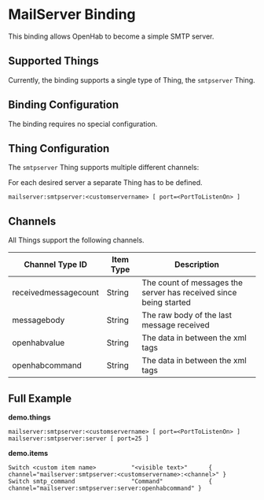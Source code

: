 # MailServer Binding

This binding allows OpenHab to become a simple SMTP server.

## Supported Things

Currently, the binding supports a single type of Thing, the ```smtpserver``` Thing.

## Binding Configuration

The binding requires no special configuration.

## Thing Configuration

The `smtpserver` Thing supports multiple different channels:

For each desired server a separate Thing has to be defined.

```
mailserver:smtpserver:<customservername> [ port=<PortToListenOn> ]
```

## Channels

All Things support the following channels.

| Channel Type ID      | Item Type    | Description  |
|----------------------|--------------|------------------- |
| receivedmessagecount | String       | The count of messages the server has received since being started |
| messagebody          | String       | The raw body of the last message received |
| openhabvalue         | String       | The data in between the <openhabvalue></openhabvalue> xml tags |
| openhabcommand       | String       | The data in between the <openhabcommand></openhabcommand> xml tags |

## Full Example

**demo.things**

```
mailserver:smtpserver:<customservername> [ port=<PortToListenOn> ]
mailserver:smtpserver:server [ port=25 ]
```

**demo.items**

```
Switch <custom item name>          "<visible text>"      { channel="mailserver:smtpserver:<customservername>:<channel>" }
Switch smtp_command                "Command"             { channel="mailserver:smtpserver:server:openhabcommand" }
```